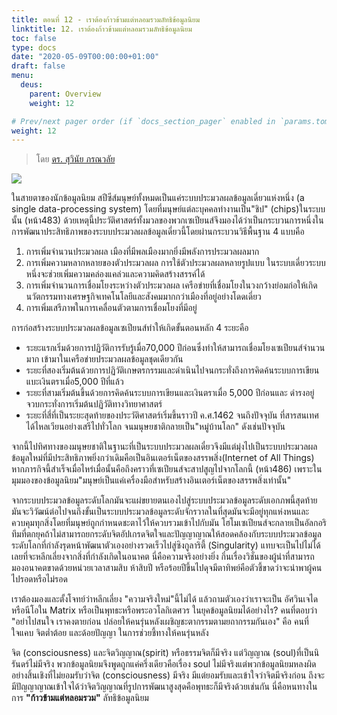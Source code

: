 ```yaml
---
title: ตอนที่ 12 - เราต้องก้าวข้ามแต่หลอมรวมลัทธิข้อมูลนิยม
linktitle: 12. เราต้องก้าวข้ามแต่หลอมรวมลัทธิข้อมูลนิยม
toc: false
type: docs
date: "2020-05-09T00:00:00+01:00"
draft: false
menu:
  deus:
    parent: Overview
    weight: 12

# Prev/next pager order (if `docs_section_pager` enabled in `params.toml`)
weight: 12
---
```


> โดย [ดร. สุวินัย ภรณวลัย](https://www.facebook.com/suvinaip/posts/2412198755483918)

![](https://www.panasm.com/wp-content/uploads/2018/10/Homo-Deus-2016-Yuval-Noah-Harari.jpg)

ในสายตาของนักข้อมูลนิยม​ สปีซีส์มนุษย์ทั้งหมดเป็นแค่ระบบประมวลผลข้อมูลเดี่ยวแห่งหนึ่ง​ (a​ single data-processing system)​ โดยที่มนุษย์แต่ละบุคคลทำงานเป็น​"ชิป" (chips)​ในระบบนั้น​ (หน้า​483) ด้วยเหตุนี้​ประวัติศาสตร์ทั้งมวลของพวกเซเปียนส์จึงมองได้ว่าเป็น​ กระบวนการหนึ่งในการพัฒนาประสิทธิภาพ​ของระบบประมวลผลข้อมูลเดี่ยวนี้​ โดยผ่านกระบวนวิธีพื้นฐาน​ 4​ แบบคือ

1. การเพิ่มจำนวนประมวลผล เมืองที่มีพลเมืองมากยิ่งมีพลังการประมวลผลมาก
2. การเพิ่มความหลากหลายของตัวประมวลผล การใช้ตัวประมวลผลหลายรูปแบบ ในระบบเดี่ยวระบบหนึ่งจะช่วยเพิ่มความคล่องแคล่วและความคิดสร้างสรรค์ได้
3. การเพิ่มจำนวนการเชื่อมโยงระหว่างตัวประมวลผล เครือข่ายที่เชื่อมโยงในวงกว้างย่อมก่อให้เกิดนวัตกรรมทางเศรษฐกิจ​เทคโนโลยีและสังคมมากกว่าเมืองที่อยู่อย่างโดดเดี่ยว
4. การเพิ่มเสรีภาพในการเคลื่อนตัวตามการเชื่อมโยงที่มีอยู่

การก่อสร้างระบบประมวลผลข้อมูลเซเปียนส์ทำให้เกิดขั้นตอนหลัก​ 4​ ระยะคือ

- ระยะแรก​เริ่มด้วยการปฏิวัติการรับรู้เมื่อ​70,000 ปีก่อน​ ซึ่งทำให้สามารถเชื่อมโยงเซเปียนส์จำนวนมาก เข้ามาในเครือข่ายประมวลผลข้อมูลชุดเดียวกัน  
- ระยะที่สองเริ่มต้นด้วยการปฏิวัติเกษตรกรรมและดำเนินไปจนกระทั่งถึงการคิดค้นระบบการเขียนแบะเงินตราเมื่อ​ 5,000 ปีที่แล้ว  
- ระยะที่สามเริ่มต้นขึ้นด้วยการคิดค้นระบบการเขียนและเงินตราเมื่อ​ ​5,000 ​ปีก่อนและ ดำรงอยู่จวบกระทั่งการเริ่มต้นปฏิวัติทางวิทยาศาสตร์  
- ระยะที่สี่ที่เป็นระยะสุดท้ายของประวัติศาสตร์เริ่มขึ้นราวปี​ ค.ศ.​1462 จนถึงปัจจุบัน ที่สารสนเทศได้ไหลเวียนอย่างเสรีไปทั่วโลก ​จนมนุษยชาติกลายเป็น​"หมู่บ้านโลก" ดังเช่นปัจจุบัน

จากนี้ไปทิศทางของมนุษยชาติในฐานะที่เป็นระบบประมวลผลเดี๋ยว​จึงมีแต่มุ่งไปเป็นระบบประมวลผลข้อมูลใหม่ที่มีประสิทธิภาพยิ่งกว่าเดิม​คือเป็นอินเตอร์เน็ตของสรรพสิ่ง​ (Internet​ of​ All Things) หากภารกิจนี้สำเร็จเมื่อไหร่​เมื่อนั้นคือถึงคราวที่​เซเปียนส์จะสาปสูญไปจากโลกนี้​ (หน้า​486) เพราะในมุมมองของข้อมูลนิยม​ "มนุษย์เป็นแค่เครื่องมือสำหรับสร้างอินเตอร์เน็ตของสรรพสิ่งเท่านั้น"

จากระบบประมวลข้อมูลระดับโลก​มันจะแผ่ขยายตนเองไปสู่ระบบประมวลข้อมูลระดับเอกภพนี้​ สุดท้ายมันจะวิวัฒน์ต่อไปจนถึงขั้นเป็นระบบประมวลข้อมูลระดับจักรวาลในที่สุดมันจะมีอยู่ทุกแห่งหนและควบคุมทุกสิ่ง​ โดยที่มนุษย์ถูกกำหนดชะตาไว้ให้ควบรวมเข้าไปกับมัน โฮโมเซเปียนส์จะกลายเป็นอัลกอริทึมที่ตกยุค​ถ้าไม่สามารถยกระดับจิต​อัปเกรดจิตใจและปัญญาญาณให้สอดคล้องกับระบบประมวลข้อมูลระดับโลกที่กำลังรุดหน้าพัฒนาตัวเองอย่างรวดเร็วไปสู่​ซิงกูลาริตี้ (Singularity)​ แทบจะเป็นไปไม่ได้เลยที่จะหลีกเลี่ยงจากสิ่งที่กำลังเกิดในอนาคต นี่คือความจริงอย่างยิ่ง กึ๋นเรื่องวิชั่นของผู้นำที่สามารถมองอนาคตขาดด้วยหน่วยเวลาสามสิบ ห้าสิบปี หรือร้อยปีขึ้นไปดุจมีตาทิพย์คือตัวชี้ขาดว่าจะนำพาผู้คนไปรอดหรือไม่รอด

เราต้องมองและตั้งโจทย์ว่าหลีกเลี่ยง "ความจริงใหม่"นี้ไม่ได้ แล้วถามตัวเองว่าเราจะเป็น อัศวินเจได หรือนีโอใน Matrix หรือเป็นพุทธะหรือพระอวโลกิเตศวร ในยุคข้อมูลนิยมได้อย่างไร? คนที่ตอบว่า "อย่าไปสนใจ เราคงตายก่อน ปล่อยให้คนรุ่นหลังเผชิญชะตากรรมตามยถากรรมกันเอง" คือ คนที่ใจแคบ จิตต่ำต้อย และด้อยปัญญา ในการช่วยชี้ทางให้คนรุ่นหลัง

จิต ​(consciousness)​ และจิตวิญญาณ​(spirit)​ ​หรือธรรมจิตก็มีจริง​ แต่วิญญาณ (soul)​ ที่เป็นนิรันดร์ไม่มีจริง​ พวกข้อมูลนิยมจึงพูดถูกแค่ครึ่งเดียวคือ​เรื่อง​ soul​ ไม่มีจริง​ แต่​พวกข้อมูลนิยมหลงผิดอย่างสิ้นเชิงที่ไม่ยอมรับว่า​จิต​ (consciousness)​ มีจริง มีแต่ยอมรับและเข้าใจว่าจิตมีจริงก่อน​ ถึงจะมีปัญญาญาณเข้าใจได้ว่า​จิตวิญญาณ​ที่รูปการพัฒนาสูงสุดคือ​ พุทธะ​ก็มีจริงด้วยเช่นกัน นี่คือหนทางในการ **"ก้าวข้ามแต่หลอมรวม"** ลัทธิข้อมูลนิยม​ 
